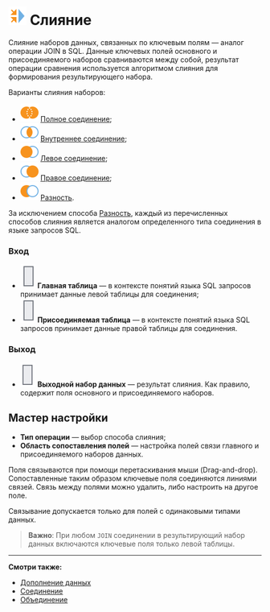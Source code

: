 # ![Слияние](../../../images/icons/components/join-data_default.svg) Слияние

Слияние наборов данных, связанных по ключевым полям — аналог операции JOIN в SQL. Данные ключевых полей основного и присоединяемого наборов сравниваются между собой, результат операции сравнения используется алгоритмом слияния для формирования результирующего набора.

Варианты слияния наборов:

* ![ ](../../../images/icons/joindata/join-full_default.svg) [Полное соединение](./cross.md);
* ![ ](../../../images/icons/joindata/join-inner_default.svg) [Внутреннее соединение](./inner.md);
* ![ ](../../../images/icons/joindata/join-left_default.svg) [Левое соединение](./left.md);
* ![ ](../../../images/icons/joindata/join-right_default.svg) [Правое соединение](./right.md);
* ![ ](../../../images/icons/joindata/join-diff_default.svg) [Разность](./distinct.md).

За исключением способа [Разность](./distinct.md), каждый из перечисленных способов слияния является аналогом определенного типа соединения в языке запросов SQL.

### Вход

* ![Главная таблица](../../../images/icons/app/node/ports/inputs/table_inactive.svg) **Главная таблица** — в контексте понятий языка SQL запросов принимает данные левой таблицы для соединения;
* ![Присоединяемая таблица](../../../images/icons/app/node/ports/inputs/table_inactive.svg) **Присоединяемая таблица** — в контексте понятий языка SQL запросов принимает данные правой таблицы для соединения.

### Выход

* ![Выходной набор данных](../../../images/icons/app/node/ports/outputs/table_inactive.svg) **Выходной набор данных** — результат слияния. Как правило, содержит поля основного и присоединяемого наборов.

## Мастер настройки

* **Тип операции** — выбор способа слияния;
* **Область сопоставления полей** — настройка полей связи главного и присоединяемого наборов данных.

Поля связываются при помощи перетаскивания мыши (Drag-and-drop). Сопоставленные таким образом ключевые поля соединяются линиями связей. Связь между полями можно удалить, либо настроить на другое поле.

Связывание допускается только для полей с одинаковыми типами данных.

>**Важно**: При любом `JOIN` соединении в результирующий набор данных включаются ключевые поля только левой таблицы.

----

**Смотри также:**

* [Дополнение данных](../supplementation.md)
* [Соединение](../addition.md)
* [Объединение](../union.md)

